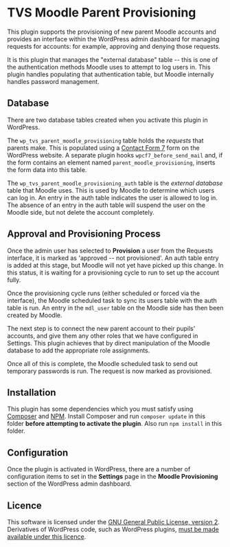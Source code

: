 TVS Moodle Parent Provisioning
==============================

This plugin supports the provisioning of new parent Moodle accounts and provides an interface within the WordPress
admin dashboard for managing requests for accounts: for example, approving and denying those requests.

It is this plugin that manages the "external database" table -- this is one of the authentication methods Moodle uses 
to attempt to log users in. This plugin handles populating that authentication table, but Moodle internally handles
password management.

## Database

There are two database tables created when you activate this plugin in WordPress.

The `wp_tvs_parent_moodle_provisioning` table holds the *requests* that parents make. This is populated using a [Contact Form 7](https://wordpress.org/plugins/contact-form-7/) form on the WordPress website. A separate plugin hooks `wpcf7_before_send_mail` and, if the form contains an element named `parent_moodle_provisioning`, inserts the form data into this table.

The `wp_tvs_parent_moodle_provisioning_auth` table is the *external database* table that Moodle uses. This is used by Moodle to determine which users can log in. An entry in the auth table indicates the user is allowed to log in. The absence of an entry in the auth table will suspend the user on the Moodle side, but not delete the account completely.

## Approval and Provisioning Process

Once the admin user has selected to **Provision** a user from the Requests interface, it is marked as 'approved -- not provisioned'. An auth table entry is added at this stage, but Moodle will not yet have picked up this change. In this status, it is waiting for a provisioning cycle to run to set up the account fully.

Once the provisioning cycle runs (either scheduled or forced via the interface), the Moodle scheduled task to sync its users table with the auth table is run. An entry in the `mdl_user` table on the Moodle side has then been created by Moodle.

The next step is to connect the new parent account to their pupils' accounts, and give them any other roles that we have configured in Settings. This plugin achieves that by direct manipulation of the Moodle database to add the appropriate role assignments.

Once all of this is complete, the Moodle scheduled task to send out temporary passwords is run. The request is now marked as provisioned.

## Installation

This plugin has some dependencies which you must satisfy using [Composer](https://getcomposer.org) and [NPM](https://www.npmjs.com). Install Composer and run `composer update` in this folder **before attempting to activate the plugin**. Also run `npm install` in this folder.

## Configuration

Once the plugin is activated in WordPress, there are a number of configuration items to set in the **Settings** page in the **Moodle Provisioning** section of the WordPress admin dashboard.

## Licence

This software is licensed under the [GNU General Public License, version 2](https://www.gnu.org/licenses/gpl-2.0.html). Derivatives of WordPress code, such as WordPress plugins, [must be made available under this licence](https://wordpress.org/about/license/).
